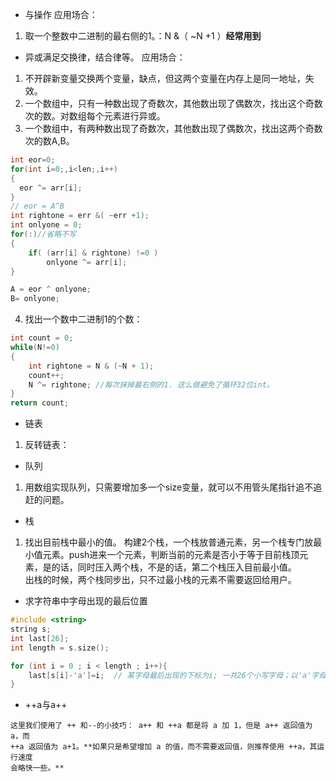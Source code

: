* 与操作
应用场合：
1. 取一个整数中二进制的最右侧的1。：N &（ ~N +1 ）**经常用到**
 
 
* 异或满足交换律，结合律等。 
应用场合： 
1. 不开辟新变量交换两个变量，缺点，但这两个变量在内存上是同一地址，失效。
2. 一个数组中，只有一种数出现了奇数次，其他数出现了偶数次，找出这个奇数次的数。对数组每个元素进行异或。
3. 一个数组中，有两种数出现了奇数次，其他数出现了偶数次，找出这两个奇数次的数A,B。   
```CPP
int eor=0;
for(int i=0;,i<len;,i++)
{
  eor ^= arr[i];
}
// eor = A^B
int rightone = err &( ~err +1);
int onlyone = 0;
for(:)//省略不写
{
    if( (arr[i] & rightone) !=0 )
        onlyone ^= arr[i];
}

A = eor ^ onlyone;
B= onlyone;
```
4. 找出一个数中二进制1的个数：
```cpp
int count = 0;
while(N!=0)
{
    int rightone = N & (~N + 1);
    count++;
    N ^= rightone; //每次抹掉最右侧的1. 这么做避免了循环32位int。
}
return count;
```

* 链表
1. 反转链表：

* 队列
1. 用数组实现队列，只需要增加多一个size变量，就可以不用管头尾指针追不追赶的问题。

* 栈
1. 找出目前栈中最小的值。 构建2个栈，一个栈放普通元素，另一个栈专门放最小值元素。push进来一个元素，判断当前的元素是否小于等于目前栈顶元素，是的话，同时压入两个栈，不是的话，第二个栈压入目前最小值。  
出栈的时候，两个栈同步出，只不过最小栈的元素不需要返回给用户。


* 求字符串中字母出现的最后位置
```cpp
#include <string>
string s;
int last[26];
int length = s.size();

for (int i = 0 ; i < length ; i++){
    last[s[i]-'a']=i;  // 某字母最后出现的下标为i; 一共26个小写字母；以'a'字母为0；当前字母s[i]在last的位置为:s[i]-'a'
}
```

* ++a与a++
```
这里我们使用了 ++ 和--的小技巧： a++ 和 ++a 都是将 a 加 1，但是 a++ 返回值为 a，而
++a 返回值为 a+1。**如果只是希望增加 a 的值，而不需要返回值，则推荐使用 ++a，其运行速度
会略快一些。**
```


